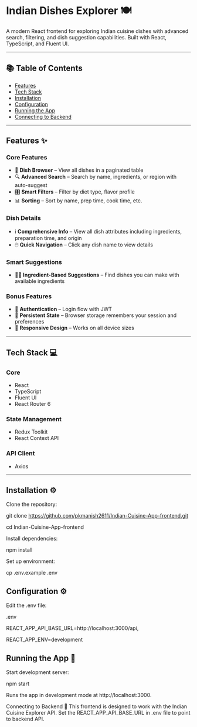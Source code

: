 # Indian Dishes Explorer 🍽️

A modern React frontend for exploring Indian cuisine dishes with advanced search, filtering, and dish suggestion capabilities. Built with React, TypeScript, and Fluent UI.

---

## 📚 Table of Contents

- [Features](#features-✨)
- [Tech Stack](#tech-stack-💻)
- [Installation](#installation-⚙️)
- [Configuration](#configuration-⚙️)
- [Running the App](#running-the-app-🚀)
- [Connecting to Backend](#connecting-to-backend-🔌)

---

## Features ✨

### Core Features
- 🍛 **Dish Browser** – View all dishes in a paginated table
- 🔍 **Advanced Search** – Search by name, ingredients, or region with auto-suggest
- 🎛️ **Smart Filters** – Filter by diet type, flavor profile
- 📊 **Sorting** – Sort by name, prep time, cook time, etc.

### Dish Details
- ℹ️ **Comprehensive Info** – View all dish attributes including ingredients, preparation time, and origin
- 🖱️ **Quick Navigation** – Click any dish name to view details

### Smart Suggestions
- 🧑‍🍳 **Ingredient-Based Suggestions** – Find dishes you can make with available ingredients

### Bonus Features
- 🔐 **Authentication** – Login flow with JWT
- 💾 **Persistent State** – Browser storage remembers your session and preferences
- 📱 **Responsive Design** – Works on all device sizes

---

## Tech Stack 💻

### Core
- React
- TypeScript
- Fluent UI
- React Router 6

### State Management
- Redux Toolkit
- React Context API

### API Client
- Axios

---

## Installation ⚙️

Clone the repository:

git clone https://github.com/pkmanish2611/Indian-Cuisine-App-frontend.git

cd Indian-Cuisine-App-frontend

Install dependencies:

npm install

Set up environment:

cp .env.example .env

## Configuration ⚙️
Edit the .env file:

.env

REACT_APP_API_BASE_URL=http://localhost:3000/api,

REACT_APP_ENV=development


## Running the App 🚀
Start development server:

npm start

Runs the app in development mode at http://localhost:3000.

Connecting to Backend 🔌
This frontend is designed to work with the Indian Cuisine Explorer API.
Set the REACT_APP_API_BASE_URL in .env file to point to backend API.

